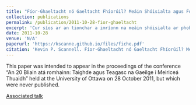 ```yaml
---
title: "Fíor-Ghaeltacht nó Gaeltacht Fhíorúil? Meáin Shóisialta agus Forbairt na Gaeilge i Meiriceá Thuaidh"
collection: publications
permalink: /publication/2011-10-28-fior-ghaeltacht
excerpt: 'Cur síos ar an tionchar a imríonn na meáin shóisialta ar phobal na Gaeilge i Meiriceá Thuaidh.'
date: 2011-10-28
venue: 'N/A'
paperurl: 'https://kscanne.github.io/files/fiche.pdf'
citation: 'Kevin P. Scannell. Fíor-Ghaeltacht nó Gaeltacht Fhíorúil? Meáin Shóisialta agus Forbairt na Gaeilge i Meiriceá Thuaidh. Unpublished manuscript. 2011.'
---
```


This paper was intended to appear in the proceedings of the conference “An 20 Bliain atá romhainn: Taighde agus Teagasc na Gaeilge i Meiriceá Thuaidh” held at the University of Ottawa on 28 October 2011, but which were never published.

[Associated talk](/talks/2011-10-28-talk)
